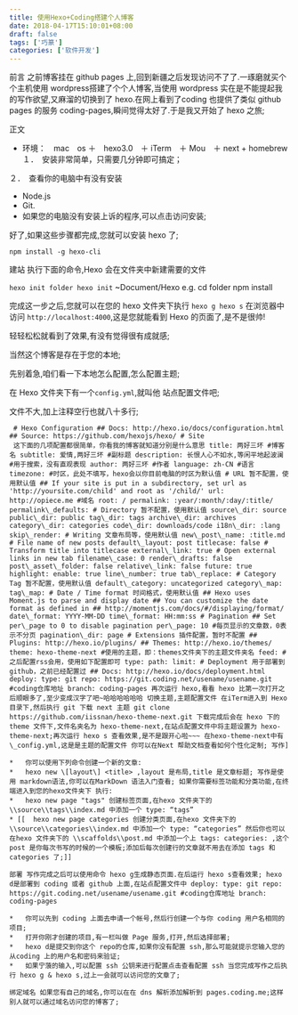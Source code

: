 ```yaml
---
title: 使用Hexo+Coding搭建个人博客
date: 2018-04-17T15:10:01+08:00 
draft: false
tags: ['巧篆']
categories: ['软件开发']
---
```


前言 之前博客挂在 github pages 上,回到新疆之后发现访问不了了.一琢磨就买个个主机使用 wordpress搭建了个个人博客,当使用 wordpress 实在是不能提起我的写作欲望,又麻溜的切换到了 hexo.在网上看到了coding 也提供了类似 github pages 的服务 coding-pages,瞬间觉得太好了.于是我又开始了 hexo 之旅;
<!-- more -->
正文

*   环境：　mac　os ＋　hexo3.0　＋ iTerm　＋ Mou　＋ next + homebrew １．　安装非常简单，只需要几分钟即可搞定；

２．　查看你的电脑中有没有安装

*   Node.js
*   Git.
*   如果您的电脑没有安装上诉的程序,可以点击访问安装; 

好了,如果这些步骤都完成,您就可以安装 hexo 了;

`npm install -g hexo-cli` 

建站 执行下面的命令,Hexo 会在文件夹中新建需要的文件 

`hexo init folder hexo init`
 ~Document/Hexo e.g. cd folder npm install 
 
 完成这一步之后,您就可以在您的 hexo 文件夹下执行 `hexo g hexo s` 在浏览器中访问 `http://localhost:4000`,这是您就能看到 Hexo 的页面了,是不是很帅!
 
 轻轻松松就看到了效果,有没有觉得很有成就感; 
 
 当然这个博客是存在于您的本地;
 
 先别着急,咱们看一下本地怎么配置,怎么配置主题; 
 
 在 Hexo 文件夹下有一个`config.yml`,就叫他 站点配置文件吧;
 
 文件不大,加上注释空行也就八十多行;
 ```
  # Hexo Configuration ## Docs: http://hexo.io/docs/configuration.html ## Source: https://github.com/hexojs/hexo/ # Site 
  这下面的几项配置都很简单，你看我的博客就知道分别是什么意思 title: 两好三坏 #博客名 subtitle: 爱情,两好三坏 #副标题 description: 长恨人心不如水,等闲平地起波澜 #用于搜索，没有直观表现 author: 两好三坏 #作者 language: zh-CN #语言 timezone: #时区，此处不填写，hexo会以你目前电脑的时区为默认值 # URL 暂不配置，使用默认值 ## If your site is put in a subdirectory, set url as 'http://yoursite.com/child' and root as '/child/' url: http://opiece.me #域名 root: / permalink: :year/:month/:day/:title/ permalink\_defaults: # Directory 暂不配置，使用默认值 source\_dir: source public\_dir: public tag\_dir: tags archive\_dir: archives category\_dir: categories code\_dir: downloads/code i18n\_dir: :lang skip\_render: # Writing 文章布局等，使用默认值 new\_post\_name: :title.md # File name of new posts default\_layout: post titlecase: false # Transform title into titlecase external\_link: true # Open external links in new tab filename\_case: 0 render\_drafts: false post\_asset\_folder: false relative\_link: false future: true highlight: enable: true line\_number: true tab\_replace: # Category Tag 暂不配置，使用默认值 default\_category: uncategorized category\_map: tag\_map: # Date / Time format 时间格式，使用默认值 ## Hexo uses Moment.js to parse and display date ## You can customize the date format as defined in ## http://momentjs.com/docs/#/displaying/format/ date\_format: YYYY-MM-DD time\_format: HH:mm:ss # Pagination ## Set per\_page to 0 to disable pagination per\_page: 10 #每页显示的文章数，0表示不分页 pagination\_dir: page # Extensions 插件配置，暂时不配置 ## Plugins: http://hexo.io/plugins/ ## Themes: http://hexo.io/themes/ theme: hexo-theme-next #使用的主题，即：themes文件夹下的主题文件夹名 feed: #之后配置rss会用，使用如下配置即可 type: path: limit: # Deployment 用于部署到github，之前已经配置过 ## Docs: http://hexo.io/docs/deployment.html deploy: type: git repo: https://git.coding.net/usename/usename.git #coding仓库地址 branch: coding-pages 再次运行 hexo,看看 hexo 比第一次打开之后顺眼多了,至少变成汉字了吧~哈哈哈哈哈哈 切换主题,主题配置文件 在iTerm进入到 Hexo 目录下,然后执行 git 下载 next 主题 git clone https://github.com/iissnan/hexo-theme-next.git 下载完成后会在 hexo 下的 theme 文件下,文件名夹名为 hexo-theme-next,在站点配置文件中将主题设置为 hexo-theme-next;再次运行 hexo s 查看效果,是不是跟开心啦~~~ 在hexo-theme-next中有\_config.yml,这是是主题的配置文件 你可以在Next 帮助文档查看如何个性化定制; 写作]

*   你可以使用下列命令创建一个新的文章:
*   hexo new \[layout\] <title> ,layout 是布局,title 是文章标题; 写作是使用 markdown语法,你可以在MarkDown 语法入门查看; 如果你需要标签功能和分类功能,在终端进入到您的hexo文件夹下 执行:
*   hexo new page "tags" 创建标签页面,在hexo 文件夹下的 \\source\\tags\\index.md 中添加一个 type: “tags”
* [[  hexo new page categories 创建分类页面,在hexo 文件夹下的 \\source\\categories\\index.md 中添加一个 type: “categories” 然后你也可以在hexo 文件夹下的 \\scaffolds\\post.md 中添加一个上 tags: categories: ,这个 post 是你每次书写的时候的一个模板;添加后每次创建行的文章就不用去在添加 tags 和 categories 了;]]

部署 写作完成之后可以使用命令 hexo g生成静态页面.在后运行 hexo s查看效果; hexo d是部署到 coding 或者 github 上面,在站点配置文件中 deploy: type: git repo: https://git.coding.net/usename/usename.git #coding仓库地址 branch: coding-pages

*   你可以先到 coding 上面去申请一个帐号,然后行创建一个与你 coding 用户名相同的项目;
*   打开你刚才创建的项目,有一栏叫做 Page 服务,打开,然后选择部署;
*   hexo d是提交到你这个 repo的仓库,如果你没有配置 ssh,那么可能就提示您输入您的从coding 上的用户名和密码来验证;
*   如果宁蒗的输入,可以配置 ssh 公钥来进行配置点击查看配置 ssh 当您完成写作之后执行 hexo g & hexo s,过上一会就可以访问您的文章了;

绑定域名 如果您有自己的域名,你可以在在 dns 解析添加解析到 pages.coding.me;这样别人就可以通过域名访问您的博客了;
